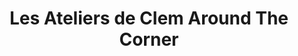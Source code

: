 ---
  template: 0
  type: "0,3,10,11"
  titre: "Les Ateliers de Clem Around The Corner"
  titreMEA: "Les Ateliers de Clem Around The Corner"
  surTitre: "Le porte manteau mural"
  tempsLecture: ""
  libelleType: "Article"
  url: "/c/magazine/inspirations-tendances/DIY-les-ateliers-de-clem-et-lapeyre-PM"
  thematiques: "Travaux,Déco,Astuces et bricolage"
  piecesHabitation: "Extérieur,Entrée"
  produits: "Porte,Fenêtre"
  sujets: ""
  tags: ""
  visuelMea: null
  visuelDesktop: 
    url: "/img/contrib/3194989159805f51/P-0-Header.jpg"
    alt: "PM HEADERok"
  visuelMobile: null
  title: "Les Ateliers de Clem Around The Corner"
  permalink: "articles//c/magazine/inspirations-tendances/DIY-les-ateliers-de-clem-et-lapeyre-PM"
  layout: "post"
  lang: "fr-fr"
---